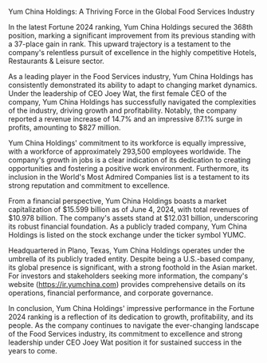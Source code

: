 Yum China Holdings: A Thriving Force in the Global Food Services Industry

In the latest Fortune 2024 ranking, Yum China Holdings secured the 368th position, marking a significant improvement from its previous standing with a 37-place gain in rank. This upward trajectory is a testament to the company's relentless pursuit of excellence in the highly competitive Hotels, Restaurants & Leisure sector.

As a leading player in the Food Services industry, Yum China Holdings has consistently demonstrated its ability to adapt to changing market dynamics. Under the leadership of CEO Joey Wat, the first female CEO of the company, Yum China Holdings has successfully navigated the complexities of the industry, driving growth and profitability. Notably, the company reported a revenue increase of 14.7% and an impressive 87.1% surge in profits, amounting to $827 million.

Yum China Holdings' commitment to its workforce is equally impressive, with a workforce of approximately 293,500 employees worldwide. The company's growth in jobs is a clear indication of its dedication to creating opportunities and fostering a positive work environment. Furthermore, its inclusion in the World's Most Admired Companies list is a testament to its strong reputation and commitment to excellence.

From a financial perspective, Yum China Holdings boasts a market capitalization of $15.599 billion as of June 4, 2024, with total revenues of $10.978 billion. The company's assets stand at $12.031 billion, underscoring its robust financial foundation. As a publicly traded company, Yum China Holdings is listed on the stock exchange under the ticker symbol YUMC.

Headquartered in Plano, Texas, Yum China Holdings operates under the umbrella of its publicly traded entity. Despite being a U.S.-based company, its global presence is significant, with a strong foothold in the Asian market. For investors and stakeholders seeking more information, the company's website (https://ir.yumchina.com) provides comprehensive details on its operations, financial performance, and corporate governance.

In conclusion, Yum China Holdings' impressive performance in the Fortune 2024 ranking is a reflection of its dedication to growth, profitability, and its people. As the company continues to navigate the ever-changing landscape of the Food Services industry, its commitment to excellence and strong leadership under CEO Joey Wat position it for sustained success in the years to come.